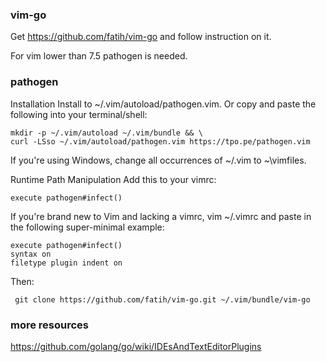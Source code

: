 ### vim-go

Get https://github.com/fatih/vim-go and follow instruction on it.

For vim lower than 7.5 pathogen is needed.

### pathogen

Installation
Install to ~/.vim/autoload/pathogen.vim. Or copy and paste the following into your terminal/shell:
``` shell
mkdir -p ~/.vim/autoload ~/.vim/bundle && \
curl -LSso ~/.vim/autoload/pathogen.vim https://tpo.pe/pathogen.vim
```

If you're using Windows, change all occurrences of ~/.vim to ~\vimfiles.

Runtime Path Manipulation
Add this to your vimrc:
``` shell
execute pathogen#infect()
```
If you're brand new to Vim and lacking a vimrc, vim ~/.vimrc and paste in the following super-minimal example:
```
execute pathogen#infect()
syntax on
filetype plugin indent on
```

Then:
```
 git clone https://github.com/fatih/vim-go.git ~/.vim/bundle/vim-go
```

### more resources
https://github.com/golang/go/wiki/IDEsAndTextEditorPlugins

